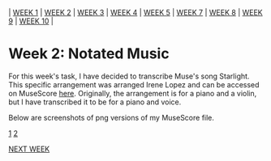 | [WEEK 1](README.md) | [WEEK 2](week1.md) | [WEEK 3](week3.md) | [WEEK 4](week4.md) | [WEEK 5](week5.md) | [WEEK 7](week7.md) | [WEEK 8](week8.md) | [WEEK 9](week9.md) | [WEEK 10](week10.md) |


# Week 2: Notated Music

For this week's task, I have decided to transcribe Muse's song Starlight. This specific arrangement was arranged Irene Lopez and can be accessed on MuseScore [here](https://musescore.com/iredecharire/scores/4550736). Originally, the arrangement is for a piano and a violin, but I have transcribed it to be for a piano and voice. 

Below are screenshots of png versions of my MuseScore file. 

[1](score1.png)
[2](score2.png)

[NEXT WEEK](week3.md)
